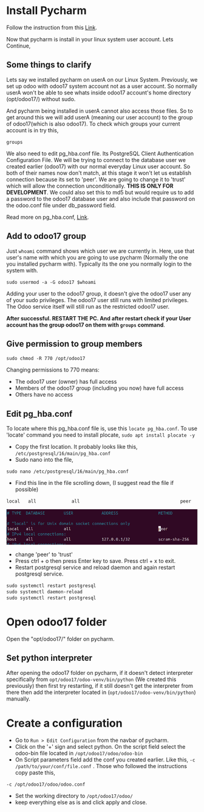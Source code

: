 # Install Pycharm

Follow the instruction from this [Link](https://www.jetbrains.com/help/pycharm/installation-guide.html).

Now that pycharm is install in your linux system user account. Lets Continue,

## Some things to clarify

Lets say we installed pycharm on userA on our Linux System. Previously, we set up odoo with odoo17 system account not as a user account. So normally userA won't be able to see whats inside odoo17 account's home directory (opt/odoo17/) without sudo.

And pycharm being installed in userA cannot also access those files. So to get around this we will add userA (meaning our user account) to the group of odoo17(which is also odoo17).
To check which groups your current account is in try this,

```
groups
```

We also need to edit pg_hba.conf file. Its PostgreSQL Client Authentication Configuration File. We will be trying to connect to the database user we created earlier (odoo17) with our normal everyday Linux user account. So both of their names now don't match, at this stage it won't let us establish connection because its set to 'peer'. We are going to change it to 'trust' which will allow the connection unconditionally. **THIS IS ONLY FOR DEVELOPMENT**. We could also set this to md5 but would require us to add a password to the odoo17 database user and also include that password on the odoo.conf file under db_password field.

Read more on pg_hba.conf, [Link](https://www.postgresql.org/docs/current/auth-pg-hba-conf.html).

## Add to odoo17 group

Just `whoami` command shows which user we are currently in. Here, use that user's name with which you are going to use pycharm (Normally the one you installed pycharm with). Typically its the one you normally login to the system with.

```
sudo usermod -a -G odoo17 $whoami
```

Adding your user to the odoo17 group, it doesn't give the odoo17 user any of your sudo privileges. The odoo17 user still runs with limited privileges. The Odoo service itself will still run as the restricted odoo17 user.

**After successful. RESTART THE PC. And after restart check if your User account has the group odoo17 on them with `groups` command**.

## Give permission to group members

```
sudo chmod -R 770 /opt/odoo17
```

Changing permissions to 770 means:

- The odoo17 user (owner) has full access
- Members of the odoo17 group (including you now) have full access
- Others have no access

## Edit pg_hba.conf

To locate where this pg_hba.conf file is, use this `locate pg_hba.conf`. To use 'locate' command you need to install plocate, `sudo apt install plocate -y`

- Copy the first location. It probably looks like this, `/etc/postgresql/16/main/pg_hba.conf`
- Sudo nano into the file,

```
sudo nano /etc/postgresql/16/main/pg_hba.conf
```

- Find this line in the file scrolling down, (I suggest read the file if possible)

```
local   all             all                                     peer
```

![image of the file](<img/2a1.jpg>)

- change 'peer' to 'trust'
- Press ctrl + o then press Enter key to save. Press ctrl + x to exit.
- Restart postgresql service and reload daemon and again restart postgresql service.
```
sudo systemctl restart postgresql
sudo systemctl daemon-reload
sudo systemctl restart postgresql
```

# Open odoo17 folder

Open the "opt/odoo17/" folder on pycharm.

## Set python interpreter

After opening the odoo17 folder on pycharm, if it doesn't detect interpreter specifically from `opt/odoo17/odoo-venv/bin/python` (We created this previously) then first try restarting, if it still doesn't get the interpreter from there then add the interpreter located in (`opt/odoo17/odoo-venv/bin/python`) manually.

# Create a configuration

- Go to `Run > Edit Configuration` from the navbar of pycharm.
- Click on the '+' sign and select python. On the script field select the odoo-bin file located in  `/opt/odoo17/odoo/odoo-bin`
- On Script parameters field add the conf you created earlier. Like this, `-c /path/to/your/conf/file.conf` . Those who followed the instructions copy paste this,

```
-c /opt/odoo17/odoo/odoo.conf
```

- Set the working directory to `/opt/odoo17/odoo/`
- keep everything else as is and click apply and close.
